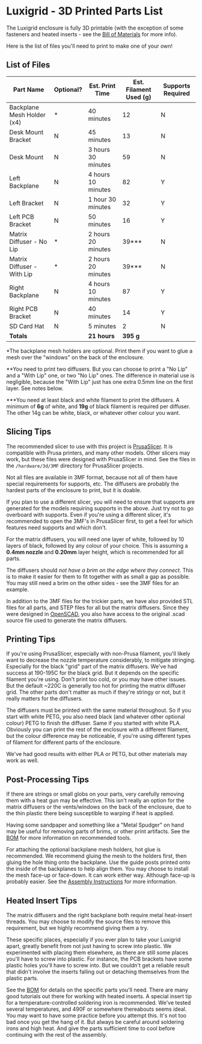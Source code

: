 # Luxigrid - 3D Printed Parts List

The Luxigrid enclosure is fully 3D printable (with the exception of some fasteners and heated inserts - see the [Bill of Materials](./BOM.md) for more info).

Here is the list of files you'll need to print to make one of your own!

## List of Files

| Part Name                  | Optional? | Est. Print Time    | Est. Filament Used (g) | Supports Required |
|----------------------------|-----------|--------------------|------------------------|-------------------|
| Backplane Mesh Holder (x4) | *         | 40 minutes         | 12                     | N                 |
| Desk Mount Bracket         | N         | 45 minutes         | 13                     | N                 |
| Desk Mount                 | N         | 3 hours 30 minutes | 59                     | N                 |
| Left Backplane             | N         | 4 hours 10 minutes | 82                     | Y                 |
| Left Bracket               | N         | 1 hour 30 minutes  | 32                     | Y                 |
| Left PCB Bracket           | N         | 50 minutes         | 16                     | Y                 |
| Matrix Diffuser - No Lip   | *         | 2 hours 20 minutes | 39***                  | N                 |
| Matrix Diffuser - With Lip | *         | 2 hours 20 minutes | 39***                  | N                 |
| Right Backplane            | N         | 4 hours 10 minutes | 87                     | Y                 |
| Right PCB Bracket          | N         | 40 minutes         | 14                     | Y                 |
| SD Card Hat                | N         | 5 minutes          | 2                      | N                 |
| **Totals**                 |           | **21 hours**       | **395 g**              |                   |

*The backplane mesh holders are optional. Print them if you want to glue a mesh over the "windows" on the back of the enclosure.

**You need to print two diffusers. But you can choose to print a "No Lip" and a "With Lip" one, or two "No Lip" ones. The difference in material use is negligible, because the "With Lip" just has one extra 0.5mm line on the first layer. See notes below.

***You need at least black and white filament to print the diffusers. A minimum of **6g** of white, and **19g** of black filament is required per diffuser. The other 14g can be white, black, or whatever other colour you want.

## Slicing Tips

The recommended slicer to use with this project is [PrusaSlicer](https://www.prusa3d.com/page/prusaslicer_424/). It is compatible with Prusa printers, and many other models. Other slicers may work, but these files were designed with PrusaSlicer in mind. See the files in the `/hardware/3d/3MF` directory for PrusaSlicer projects.

Not all files are available in 3MF format, because not all of them have special requirements for supports, etc. The diffusers are probably the hardest parts of the enclosure to print, but it is doable.

If you plan to use a different slicer, you will need to ensure that supports are generated for the models requiring supports in the above. Just try not to go overboard with supports. Even if you're using a different slicer, it's recommended to open the 3MF's in PrusaSlicer first, to get a feel for which features need supports and which don't.

For the matrix diffusers, you will need one layer of white, followed by 10 layers of black, followed by any colour of your choice. This is assuming a **0.4mm nozzle** and **0.20mm** layer height, which is recommended for all parts.

The diffusers should *not have a brim on the edge where they connect*. This is to make it easier for them to fit together with as small a gap as possible. You may still need a brim on the other sides - see the 3MF files for an example.

In addition to the 3MF files for the trickier parts, we have also provided STL files for all parts, and STEP files for all but the matrix diffusers. Since they were designed in [OpenSCAD](https://openscad.org/), you also have access to the original .scad source file used to generate the matrix diffusers.

## Printing Tips

If you're using PrusaSlicer, especially with non-Prusa filament, you'll likely want to decrease the nozzle temperature considerably, to mitigate stringing. Especially for the black "grid" part of the matrix diffusers. We've had success at 190-195C for the black grid. But it depends on the specific filament you're using. Don't print too cold, or you may have other issues. But the default ~220C is generally too hot for printing the matrix diffuser grid. The other parts don't matter as much if they're stringy or not, but it really matters for the diffusers.

The diffusers must be printed with the same material throughout. So if you start with white PETG, you also need black (and whatever other optional colour) PETG to finish the diffuser. Same if you started with white PLA. Obviously you can print the rest of the enclosure with a different filament, but the colour difference may be noticeable, if you're using different types of filament for different parts of the enclosure.

We've had good results with either PLA or PETG, but other materials may work as well.

## Post-Processing Tips

If there are strings or small globs on your parts, very carefully removing them with a heat gun may be effective. This isn't really an option for the matrix diffusers or the vents/windows on the back of the enclosure, due to the thin plastic there being susceptible to warping if heat is applied.

Having some sandpaper and something like a "Metal Spudger" on hand may be useful for removing parts of brims, or other print artifacts. See the [BOM](./BOM.md) for more information on recommended tools.

For attaching the optional backplane mesh holders, hot glue is recommended. We recommend gluing the mesh to the holders first, then gluing the hole thing onto the backplane. Use the guide posts printed onto the inside of the backplanes to help align them. You may choose to install the mesh face-up or face-down. It can work either way. Although face-up is probably easier. See the [Assembly Instructions](../ASSEMBLY.md) for more information.

## Heated Insert Tips

The matrix diffusers and the right backplane both require metal heat-insert threads. You may choose to modify the source files to remove this requirement, but we highly recommend giving them a try.

These specific places, especially if you ever plan to take your Luxigrid apart, greatly benefit from not just having to screw into plastic. We experimented with placing them elsewhere, as there are still some places you'll have to screw into plastic. For instance, the PCB brackets have some plastic holes you'll have to screw into. But we couldn't get a reliable result that didn't involve the inserts falling out or detaching themselves from the plastic parts.

See the [BOM](./BOM.md) for details on the specific parts you'll need. There are many good tutorials out there for working with heated inserts. A special insert tip for a temperature-controlled soldering iron is recommended. We've tested several temperatures, and 490F or somewhere thereabouts seems ideal. You may want to have some practice before you attempt this. It's not too bad once you get the hang of it. But always be careful around soldering irons and high heat. And give the parts sufficient time to cool before continuing with the rest of the assembly.

